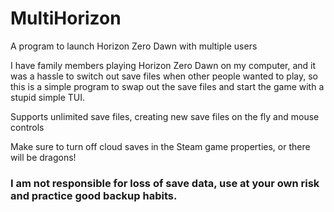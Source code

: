 # MultiHorizon
A program to launch Horizon Zero Dawn with multiple users

I have family members playing Horizon Zero Dawn on my computer, and it was a hassle to switch out save files when other people wanted to play, 
so this is a simple program to swap out the save files and start the game with a stupid simple TUI.

Supports unlimited save files, creating new save files on the fly and mouse controls

Make sure to turn off cloud saves in the Steam game properties, or there will be dragons!

### I am not responsible for loss of save data, use at your own risk and practice good backup habits.
